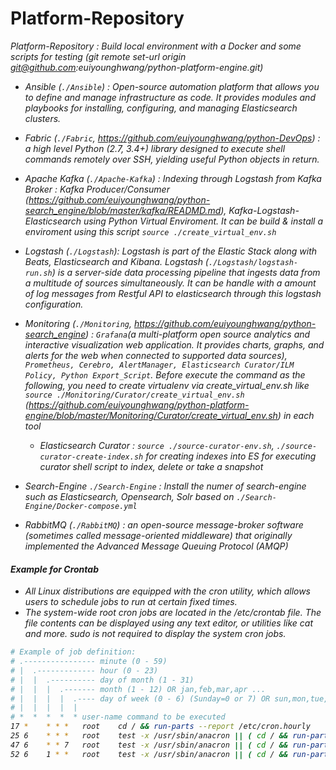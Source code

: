 # Platform-Repository
<i>Platform-Repository : Build local environment with a Docker and some scripts for testing (<i>git remote set-url origin git@github.com:euiyounghwang/python-platform-engine.git</i>)

- Ansible (`./Ansible`) : Open-source automation platform that allows you to define and manage infrastructure as code. It provides modules and playbooks for installing, configuring, and managing Elasticsearch clusters.
- Fabric (`./Fabric`, https://github.com/euiyounghwang/python-DevOps) : a high level Python (2.7, 3.4+) library designed to execute shell commands remotely over SSH, yielding useful Python objects in return. 
- Apache Kafka (`./Apache-Kafka`) : Indexing through Logstash from Kafka Broker : Kafka Producer/Consumer (https://github.com/euiyounghwang/python-search_engine/blob/master/kafka/READMD.md), Kafka-Logstash-Elasticsearch using Python Virtual Enviroment. It can be build & install a enviroment using this script `source ./create_virtual_env.sh`
- Logstash (`./Logstash`): Logstash is part of the Elastic Stack along with Beats, Elasticsearch and Kibana. Logstash (`./Logstash/logstash-run.sh`) is a server-side data processing pipeline that ingests data from a multitude of sources simultaneously. It can be handle with a amount of log messages from Restful API to elasticsearch through this logstash configuration.
- Monitoring (`./Monitoring`, https://github.com/euiyounghwang/python-search_engine) : `Grafana`(a multi-platform open source analytics and interactive visualization web application. It provides charts, graphs, and alerts for the web when connected to supported data sources), `Prometheus, Cerebro, AlertManager, Elasticsearch Curator/ILM Policy, Python Export_Script`. Before execute the command as the following, you need to create virtualenv via create_virtual_env.sh like  `source ./Monitoring/Curator/create_virtual_env.sh` (https://github.com/euiyounghwang/python-platform-engine/blob/master/Monitoring/Curator/create_virtual_env.sh) in each tool
    - Elasticsearch Curator : `source ./source-curator-env.sh`, `./source-curator-create-index.sh` for creating indexes into ES for executing curator shell script to index, delete or take a snapshot

- Search-Engine `./Search-Engine` : Install the numer of search-engine such as Elasticsearch, Opensearch, Solr based on `./Search-Engine/Docker-compose.yml`
- RabbitMQ (`./RabbitMQ`) : an open-source message-broker software (sometimes called message-oriented middleware) that originally implemented the Advanced Message Queuing Protocol (AMQP)


#### Example for Crontab
- All Linux distributions are equipped with the cron utility, which allows users to schedule jobs to run at certain fixed times.
- The system-wide root cron jobs are located in the /etc/crontab file. The file contents can be displayed using any text editor, or utilities like cat and more. sudo is not required to display the system cron jobs.
```bash
# Example of job definition:
# .---------------- minute (0 - 59)
# |  .------------- hour (0 - 23)
# |  |  .---------- day of month (1 - 31)
# |  |  |  .------- month (1 - 12) OR jan,feb,mar,apr ...
# |  |  |  |  .---- day of week (0 - 6) (Sunday=0 or 7) OR sun,mon,tue,wed,thu,fri,sat
# |  |  |  |  |
# *  *  *  *  * user-name command to be executed
17 *	* * *	root    cd / && run-parts --report /etc/cron.hourly
25 6	* * *	root	test -x /usr/sbin/anacron || ( cd / && run-parts --report /etc/cron.daily )
47 6	* * 7	root	test -x /usr/sbin/anacron || ( cd / && run-parts --report /etc/cron.weekly )
52 6	1 * *	root	test -x /usr/sbin/anacron || ( cd / && run-parts --report /etc/cron.monthly )